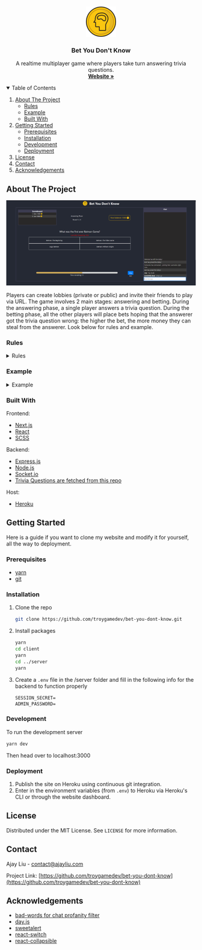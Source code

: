 <p align="center">
  <a href="https://github.com/troygamedev/bet-you-dont-know">
    <img src="client/public/img/logo.svg" alt="Logo" width="80" height="80">
  </a>

  <h3 align="center">Bet You Don't Know</h3>

  <p align="center">
    A realtime multiplayer game where players take turn answering trivia questions. 
    <br />
    <a href="https://bet-you-dont-know.herokuapp.com"><strong>Website »</strong></a>
  </p>
</p>



<!-- TABLE OF CONTENTS -->
<details open="open">
  <summary>Table of Contents</summary>
  <ol>
    <li>
      <a href="#about-the-project">About The Project</a>
      <ul>
        <li><a href="#rules">Rules</a></li>
        <li><a href="#rules">Example</a></li>
        <li><a href="#built-with">Built With</a></li>
      </ul>
    </li>
    <li>
      <a href="#getting-started">Getting Started</a>
      <ul>
        <li><a href="#prerequisites">Prerequisites</a></li>
        <li><a href="#installation">Installation</a></li>
        <li><a href="#development">Development</a></li>
        <li><a href="#deployment">Deployment</a></li>
      </ul>
    </li>
    <li><a href="#license">License</a></li>
    <li><a href="#contact">Contact</a></li>
    <li><a href="#acknowledgements">Acknowledgements</a></li>
  </ol>
</details>



<!-- ABOUT THE PROJECT -->
## About The Project

<img src="preview.png"></img>

Players can create lobbies (private or public) and invite their friends to play via URL. The game involves 2 main stages: answering and betting. During the answering phase, a single player answers a trivia question. During the betting phase, all the other players will place bets hoping that the answerer got the trivia question wrong: the higher the bet, the more money they can steal from the answerer. Look below for rules and example.

### Rules
<details>
  <summary>Rules</summary>
  <div>
    <p>Players take turns answering trivia questions.</p>
    <p>On your turn:</p>
    <ol>
      <li>Answer the trivia question displayed. (multiple choice)</li>
      <li>All other players can place bets hoping that you answered incorrectly.</li>
      <li>If their prediction was right (you got the question wrong), you will have to pay however much they betted on you.</li>
      <li>However, if you proved them wrong and answered correctly, you will earn $1000 AND everyone who didn't believe in you will have to pay their bets to you!</li>
    </ol>
  </div>
</details>

### Example
<details>
  <summary>Example</summary>
  <div>
    <ol>
      <p>It's Bob's turn to answer:</p>
      <li>Bob answers the question: What is 1+1? Bob bluffs that he can't do math.</li>
      <li>John believes that Bob is indeed bad at math and bets $500 that Bob will answer incorrectly.</li>
      <li>No way! Bob guessed correctly and won $1000. Additionally, because John made an incorrect prediction, $500 is deducted from his balance and given to Bob!</li>
    </ol>
  </div>
</details>

### Built With

Frontend:
* [Next.js](https://nextjs.org/)
* [React](https://reactjs.org/)
* [SCSS](https://sass-lang.com/)

Backend:
* [Express.js](https://expressjs.com/)
* [Node.js](https://nodejs.org/en/)
* [Socket.io](https://www.postgresql.org/)
* [Trivia Questions are fetched from this repo](https://github.com/troygamedev/trivia-game-data)

Host:
* [Heroku](https://www.heroku.com/)


<!-- GETTING STARTED -->
## Getting Started

Here is a guide if you want to clone my website and modify it for yourself, all the way to deployment.

### Prerequisites

* [yarn](https://yarnpkg.com/)
* [git](https://git-scm.com/)

### Installation

1. Clone the repo
   ```sh
   git clone https://github.com/troygamedev/bet-you-dont-know.git
   ```
2. Install packages
   ```sh
   yarn
   cd client
   yarn
   cd ../server
   yarn
   ```
3. Create a `.env` file in the /server folder and fill in the following info for the backend to function properly
   ```
   SESSION_SECRET=
   ADMIN_PASSWORD=
   ```


### Development

To run the development server
   ```sh
   yarn dev
   ```
Then head over to localhost:3000

### Deployment
1. Publish the site on Heroku using continuous git integration.
2. Enter in the environment variables (from `.env`) to Heroku via Heroku's CLI or through the website dashboard.

<!-- LICENSE -->
## License

Distributed under the MIT License. See `LICENSE` for more information.



<!-- CONTACT -->
## Contact

Ajay Liu - contact@ajayliu.com

Project Link: [https://github.com/troygamedev/bet-you-dont-know](https://github.com/troygamedev/bet-you-dont-know)



<!-- ACKNOWLEDGEMENTS -->
## Acknowledgements
* [bad-words for chat profanity filter](https://www.npmjs.com/package/bad-words)
* [day.js](https://day.js.org/)
* [sweetalert](sweetalert.js.org/)
* [react-switch](https://www.npmjs.com/package/react-switch)
* [react-collapsible](https://www.npmjs.com/package/react-collapsible)
